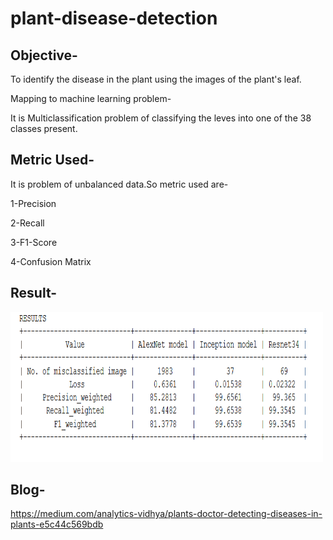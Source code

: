 # plant-disease-detection

## Objective-

To identify the disease in the plant using the images of the plant's leaf.

Mapping to machine learning problem- 

It is Multiclassification problem of classifying the leves into one of the 38 classes present.

## Metric Used-

It is problem of unbalanced data.So metric used are-

1-Precision

2-Recall

3-F1-Score

4-Confusion Matrix


## Result-
<p>
    <img src="Screenshot (66).png"  width="500" height="240" />
</p>

## Blog-

https://medium.com/analytics-vidhya/plants-doctor-detecting-diseases-in-plants-e5c44c569bdb
